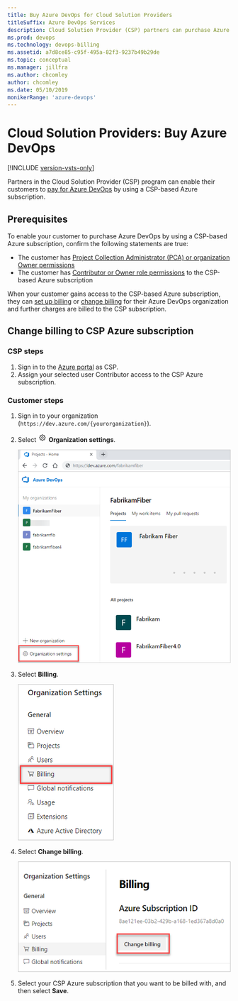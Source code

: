 ```yaml
---
title: Buy Azure DevOps for Cloud Solution Providers
titleSuffix: Azure DevOps Services
description: Cloud Solution Provider (CSP) partners can purchase Azure DevOps for customers
ms.prod: devops
ms.technology: devops-billing
ms.assetid: a7d8ce85-c95f-495a-82f3-9237b49b29de
ms.topic: conceptual
ms.manager: jillfra
ms.author: chcomley
author: chcomley
ms.date: 05/10/2019
monikerRange: 'azure-devops'
---
```

# Cloud Solution Providers: Buy Azure DevOps

[!INCLUDE [version-vsts-only](../../../_shared/version-vsts-only.md)]

Partners in the Cloud Solution Provider (CSP) program can enable their customers to [pay for Azure DevOps](https://azure.microsoft.com/en-us/pricing/details/devops/azure-devops-services/) by using a CSP-based Azure subscription.

## Prerequisites

To enable your customer to purchase Azure DevOps by using a CSP-based Azure subscription, confirm the following statements are true:

- The customer has [Project Collection Administrator (PCA) or organization Owner permissions](../../accounts/faq-add-delete-users.md)
- The customer has [Contributor or Owner role permissions](../add-backup-billing-managers.md) to the CSP-based Azure subscription

When your customer gains access to the CSP-based Azure subscription, they can [set up billing](../set-up-billing-for-your-organization-vs.md) or [change billing](../change-azure-subscription.md) for their Azure DevOps organization and further charges are billed to the CSP subscription.

## Change billing to CSP Azure subscription

### CSP steps

1. Sign in to the [Azure portal](https://ms.portal.azure.com/#home) as CSP.
2. Assign your selected user Contributor access to the CSP Azure subscription.

### Customer steps

1. Sign in to your organization (```https://dev.azure.com/{yourorganization}```).
2. Select ![gear icon](../../../_img/icons/gear-icon.png) **Organization settings**.

   ![Open Organization settings](../../../_shared/_img/settings/open-admin-settings-vert.png)

3. Select **Billing**.

   ![Select Billing from Organization settings](../_img/_shared/select-billing-organization-settings.png)
4. Select **Change billing**.

   ![Change billing button](../_img/_shared/select-change-billing.png)

5. Select your CSP Azure subscription that you want to be billed with, and then select **Save**.


